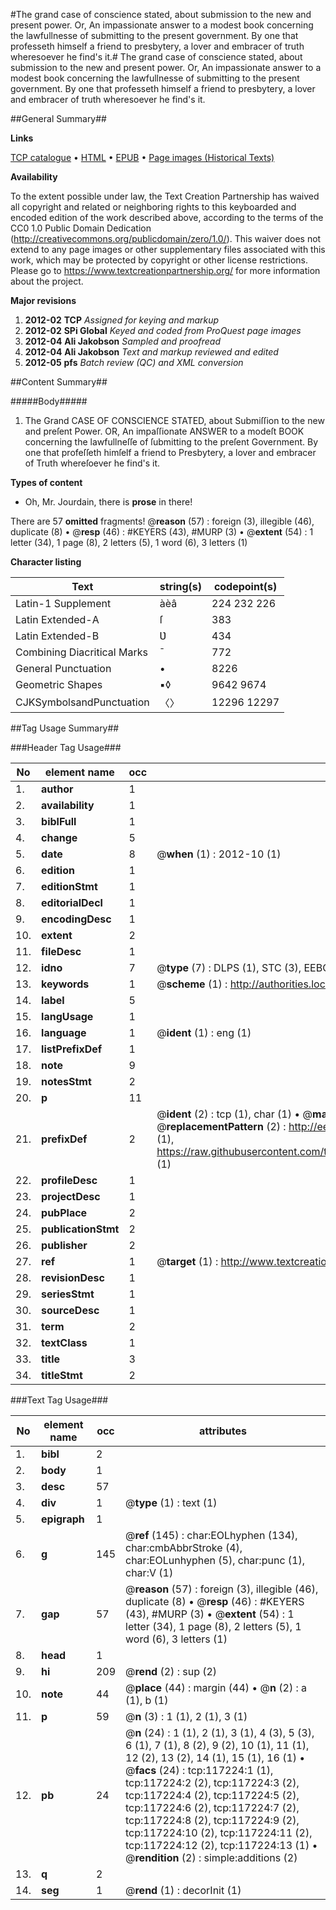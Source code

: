 #The grand case of conscience stated, about submission to the new and present power. Or, An impassionate answer to a modest book concerning the lawfullnesse of submitting to the present government. By one that professeth himself a friend to presbytery, a lover and embracer of truth wheresoever he find's it.#
The grand case of conscience stated, about submission to the new and present power. Or, An impassionate answer to a modest book concerning the lawfullnesse of submitting to the present government. By one that professeth himself a friend to presbytery, a lover and embracer of truth wheresoever he find's it.

##General Summary##

**Links**

[TCP catalogue](http://www.ota.ox.ac.uk/tcp/)  • 
[HTML](http://tei.it.ox.ac.uk/tcp/Texts-HTML/free/A85/A85515.html)  • 
[EPUB](http://tei.it.ox.ac.uk/tcp/Texts-EPUB/free/A85/A85515.epub) • 
[Page images (Historical Texts)](https://historicaltexts.jisc.ac.uk/eebo-99864991e)

**Availability**

To the extent possible under law, the Text Creation Partnership has waived all copyright and related or neighboring rights to this keyboarded and encoded edition of the work described above, according to the terms of the CC0 1.0 Public Domain Dedication (http://creativecommons.org/publicdomain/zero/1.0/). This waiver does not extend to any page images or other supplementary files associated with this work, which may be protected by copyright or other license restrictions. Please go to https://www.textcreationpartnership.org/ for more information about the project.

**Major revisions**

1. __2012-02__ __TCP__ *Assigned for keying and markup*
1. __2012-02__ __SPi Global__ *Keyed and coded from ProQuest page images*
1. __2012-04__ __Ali Jakobson__ *Sampled and proofread*
1. __2012-04__ __Ali Jakobson__ *Text and markup reviewed and edited*
1. __2012-05__ __pfs__ *Batch review (QC) and XML conversion*

##Content Summary##

#####Body#####

1. The Grand CASE OF CONSCIENCE STATED, about Submiſſion to the new and preſent Power. OR, An impaſſionate ANSWER to a modeſt BOOK concerning the lawfullneſſe of ſubmitting to the preſent Government. By one that profeſſeth himſelf a friend to Presbytery, a lover and embracer of Truth whereſoever he find's it.

**Types of content**

  * Oh, Mr. Jourdain, there is **prose** in there!

There are 57 **omitted** fragments! 
 @__reason__ (57) : foreign (3), illegible (46), duplicate (8)  •  @__resp__ (46) : #KEYERS (43), #MURP (3)  •  @__extent__ (54) : 1 letter (34), 1 page (8), 2 letters (5), 1 word (6), 3 letters (1)

**Character listing**


|Text|string(s)|codepoint(s)|
|---|---|---|
|Latin-1 Supplement|àèâ|224 232 226|
|Latin Extended-A|ſ|383|
|Latin Extended-B|Ʋ|434|
|Combining             Diacritical Marks|̄|772|
|General Punctuation|•|8226|
|Geometric Shapes|▪◊|9642 9674|
|CJKSymbolsandPunctuation|〈〉|12296 12297|

##Tag Usage Summary##

###Header Tag Usage###

|No|element name|occ|attributes|
|---|---|---|---|
|1.|__author__|1||
|2.|__availability__|1||
|3.|__biblFull__|1||
|4.|__change__|5||
|5.|__date__|8| @__when__ (1) : 2012-10 (1)|
|6.|__edition__|1||
|7.|__editionStmt__|1||
|8.|__editorialDecl__|1||
|9.|__encodingDesc__|1||
|10.|__extent__|2||
|11.|__fileDesc__|1||
|12.|__idno__|7| @__type__ (7) : DLPS (1), STC (3), EEBO-CITATION (1), PROQUEST (1), VID (1)|
|13.|__keywords__|1| @__scheme__ (1) : http://authorities.loc.gov/ (1)|
|14.|__label__|5||
|15.|__langUsage__|1||
|16.|__language__|1| @__ident__ (1) : eng (1)|
|17.|__listPrefixDef__|1||
|18.|__note__|9||
|19.|__notesStmt__|2||
|20.|__p__|11||
|21.|__prefixDef__|2| @__ident__ (2) : tcp (1), char (1)  •  @__matchPattern__ (2) : ([0-9\-]+):([0-9IVX]+) (1), (.+) (1)  •  @__replacementPattern__ (2) : http://eebo.chadwyck.com/downloadtiff?vid=$1&page=$2 (1), https://raw.githubusercontent.com/textcreationpartnership/Texts/master/tcpchars.xml#$1 (1)|
|22.|__profileDesc__|1||
|23.|__projectDesc__|1||
|24.|__pubPlace__|2||
|25.|__publicationStmt__|2||
|26.|__publisher__|2||
|27.|__ref__|1| @__target__ (1) : http://www.textcreationpartnership.org/docs/. (1)|
|28.|__revisionDesc__|1||
|29.|__seriesStmt__|1||
|30.|__sourceDesc__|1||
|31.|__term__|2||
|32.|__textClass__|1||
|33.|__title__|3||
|34.|__titleStmt__|2||


###Text Tag Usage###

|No|element name|occ|attributes|
|---|---|---|---|
|1.|__bibl__|2||
|2.|__body__|1||
|3.|__desc__|57||
|4.|__div__|1| @__type__ (1) : text (1)|
|5.|__epigraph__|1||
|6.|__g__|145| @__ref__ (145) : char:EOLhyphen (134), char:cmbAbbrStroke (4), char:EOLunhyphen (5), char:punc (1), char:V (1)|
|7.|__gap__|57| @__reason__ (57) : foreign (3), illegible (46), duplicate (8)  •  @__resp__ (46) : #KEYERS (43), #MURP (3)  •  @__extent__ (54) : 1 letter (34), 1 page (8), 2 letters (5), 1 word (6), 3 letters (1)|
|8.|__head__|1||
|9.|__hi__|209| @__rend__ (2) : sup (2)|
|10.|__note__|44| @__place__ (44) : margin (44)  •  @__n__ (2) : a (1), b (1)|
|11.|__p__|59| @__n__ (3) : 1 (1), 2 (1), 3 (1)|
|12.|__pb__|24| @__n__ (24) : 1 (1), 2 (1), 3 (1), 4 (3), 5 (3), 6 (1), 7 (1), 8 (2), 9 (2), 10 (1), 11 (1), 12 (2), 13 (2), 14 (1), 15 (1), 16 (1)  •  @__facs__ (24) : tcp:117224:1 (1), tcp:117224:2 (2), tcp:117224:3 (2), tcp:117224:4 (2), tcp:117224:5 (2), tcp:117224:6 (2), tcp:117224:7 (2), tcp:117224:8 (2), tcp:117224:9 (2), tcp:117224:10 (2), tcp:117224:11 (2), tcp:117224:12 (2), tcp:117224:13 (1)  •  @__rendition__ (2) : simple:additions (2)|
|13.|__q__|2||
|14.|__seg__|1| @__rend__ (1) : decorInit (1)|
